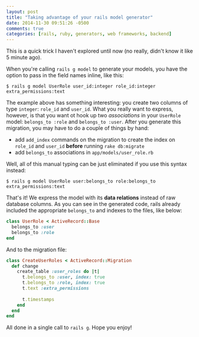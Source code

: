 ```yaml
---
layout: post
title: "Taking advantage of your rails model generator"
date: 2014-11-30 09:51:26 -0500
comments: true
categories: [rails, ruby, generators, web frameworks, backend]
---
```


This is a quick trick I haven't explored until now (no really, didn't know it like 5 minute ago).

When you're calling `rails g model` to generate your models, you have the option to pass in the field names inline, like this:

```
$ rails g model UserRole user_id:integer role_id:integer extra_permissions:text
```

The example above has something interesting: you create two columns of type `integer`: `role_id` and `user_id`. What you really want to express, however, is that you want ot hook up two *associations* in your `UserRole` model: `belongs_to :role` and `belongs_to :user`. After you generate this migration, you may have to do a couple of things by hand:

* add `add_index` commands on the migration to create the index on `role_id` and `user_id` **before** running `rake db:migrate`
* add `belongs_to` associations in `app/models/user_role.rb`

Well, all of this manual typing can be just eliminated if you use this syntax instead:

```
$ rails g model UserRole user:belongs_to role:belongs_to extra_permissions:text
```

<!--more-->

That's it! We express the model with its **data relations** instead of raw database columns. As you can see in the generated code, rails already included the appropriate `belongs_to` and indexes to the files, like below:

```ruby app/models/user_role.rb
class UserRole < ActiveRecord::Base
  belongs_to :user
  belongs_to :role
end
```

And to the migration file:

```ruby db/migrate/20141130144340_create_user_roles.rb
class CreateUserRoles < ActiveRecord::Migration
  def change
    create_table :user_roles do |t|
      t.belongs_to :user, index: true
      t.belongs_to :role, index: true
      t.text :extra_permissions
  
      t.timestamps
    end
  end
end
```

All done in a single call to `rails g`. Hope you enjoy!